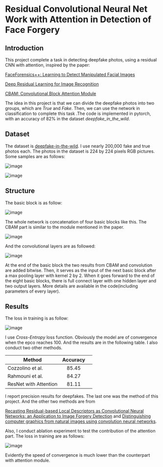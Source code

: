 # Residual Convolutional Neural Net Work with Attention in Detection of Face Forgery

## Introduction

This project complete a task in detecting deepfake photos, using a residual CNN with attention,  inspired by the paper:

[FaceForensics++: Learning to Detect Manipulated Facial Images](https://arxiv.org/abs/1901.08971)

[Deep Residual Learning for Image Recognition](https://ieeexplore.ieee.org/document/7780459/figures)

[CBAM: Convolutional Block Attention Module](https://arxiv.org/abs/1807.06521v2)

The idea in this project is that we can divide the deepfake photos into two groups, which are *True* and *Fake*. Then, we can use the network in classification to complete this task .The code is implemented in pytorch, with an accuracy of 82% in the dataset *deepfake_in_the_wild*. 

## Dataset

The dataset is [deepfake-in-the-wild](https://github.com/deepfakeinthewild/deepfake-in-the-wild). I use nearly 200,000 fake and true photos each. The photos in the dataset is 224 by 224 pixels RGB pictures. Some samples are as follows:

![image](https://github.com/ChunVon/Residual-Convolutional-Neural-Net-Work-with-Attention-in-Detection-of-Face-Forgery/tree/main/images/2.png)

![image](https://github.com/ChunVon/Residual-Convolutional-Neural-Net-Work-with-Attention-in-Detection-of-Face-Forgery/tree/main/images/5.png)

## Structure

The basic block is as follow:

![image](https://github.com/ChunVon/Residual-Convolutional-Neural-Net-Work-with-Attention-in-Detection-of-Face-Forgery/tree/main/images/Basic_Block.png)

The whole network is concatenation of four basic blocks like this. The CBAM part is similar to the module mentioned in the paper. 

![image](https://github.com/ChunVon/Residual-Convolutional-Neural-Net-Work-with-Attention-in-Detection-of-Face-Forgery/tree/main/images/CBAM.png)

And the convolutional layers are as followed:

![image](https://github.com/ChunVon/Residual-Convolutional-Neural-Net-Work-with-Attention-in-Detection-of-Face-Forgery/tree/main/images/Convolution.png)

At the end of the basic block the two results from CBAM and convolution are added bitwise. Then, it serves as the input of the next basic block after a max pooling layer with kernel 2 by 2. When it goes forward to the end of the eight basic blocks, there is full connect layer with one hidden layer and two output layers. More details are available in the code(including parameters of every layer). 

## Results

The loss in training is as follow:

![image](https://github.com/ChunVon/Residual-Convolutional-Neural-Net-Work-with-Attention-in-Detection-of-Face-Forgery/tree/main/images/loss.png)

I use *Cross-Entropy* loss function. Obviously the model are of convergence when the epco reaches 100. And the results are in the following table. I also conduct two other methods. 

| Method                | Accuracy |      |
| --------------------- | :------: | ---- |
| Cozzolino et al.      |  85.45   |      |
| Rahmouni et al.       |  84.27   |      |
| ResNet with Attention |  81.11   |      |

I report precision results for deepfakes. The last one was the method of this project. And the other two methods are from 

[Recasting Residual-based Local Descriptors as Convolutional Neural Networks: an Application to Image Forgery Detection](https://www.semanticscholar.org/paper/Recasting-Residual-based-Local-Descriptors-as-an-to-Cozzolino-Poggi/8b443b98099f4d713dcdc6cd706a7010b457a586) and [Distinguishing computer graphics from natural images using convolution neural networks](https://ieeexplore.ieee.org/document/8267647). 

Also, I conduct ablation experiment to test the contribution of the attention part. The loss in training are as follows:

![image](https://github.com/ChunVon/Residual-Convolutional-Neural-Net-Work-with-Attention-in-Detection-of-Face-Forgery/tree/main/images/loss_without_attention.png)

Evidently the speed of convergence is much lower than the counterpart with attention module. 
